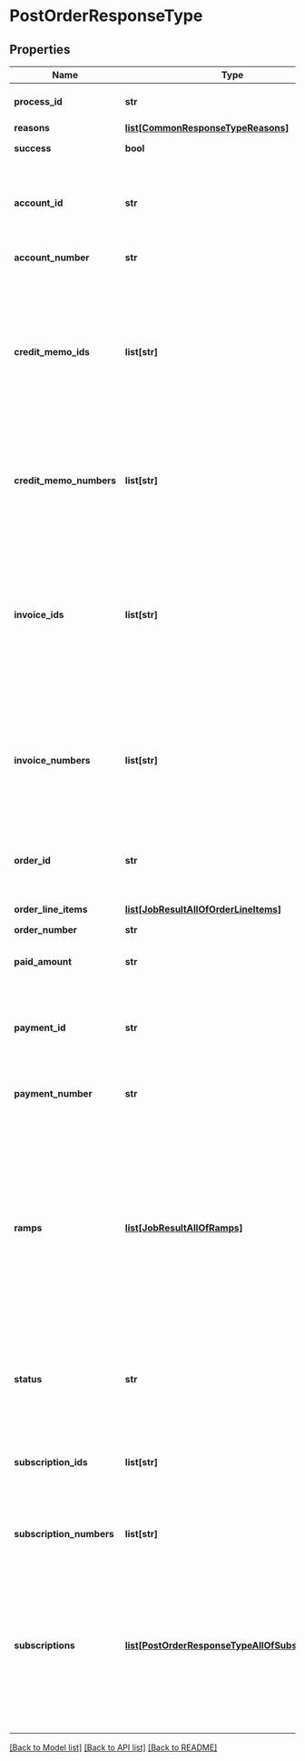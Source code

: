 # PostOrderResponseType

## Properties
Name | Type | Description | Notes
------------ | ------------- | ------------- | -------------
**process_id** | **str** | The Id of the process that handle the operation.  | [optional] 
**reasons** | [**list[CommonResponseTypeReasons]**](CommonResponseTypeReasons.md) |  | [optional] 
**success** | **bool** | Indicates whether the call succeeded.  | [optional] 
**account_id** | **str** | The account ID for the order. This field is returned instead of the &#x60;accountNumber&#x60; field if the &#x60;returnIds&#x60; query parameter is set to &#x60;true&#x60;. | [optional] 
**account_number** | **str** | The account number for the order. | [optional] 
**credit_memo_ids** | **list[str]** | An array of the credit memo IDs generated in this order request. The credit memo is only available if you have the Invoice Settlement feature enabled. This field is returned instead of the &#x60;creditMemoNumbers&#x60; field if the &#x60;returnIds&#x60; query parameter is set to &#x60;true&#x60;. | [optional] 
**credit_memo_numbers** | **list[str]** | An array of the credit memo numbers generated in this order request. The credit memo is only available if you have the Invoice Settlement feature enabled. | [optional] 
**invoice_ids** | **list[str]** | An array of the invoice IDs generated in this order request. Normally it includes one invoice ID only, but can include multiple items when a subscription was tagged as invoice separately. This field is returned instead of the &#x60;invoiceNumbers&#x60; field if the &#x60;returnIds&#x60; query parameter is set to &#x60;true&#x60;. | [optional] 
**invoice_numbers** | **list[str]** | An array of the invoice numbers generated in this order request. Normally it includes one invoice number only, but can include multiple items when a subscription was tagged as invoice separately. | [optional] 
**order_id** | **str** | The ID of the order created. This field is returned instead of the &#x60;orderNumber&#x60; field if the &#x60;returnIds&#x60; query parameter is set to &#x60;true&#x60;. | [optional] 
**order_line_items** | [**list[JobResultAllOfOrderLineItems]**](JobResultAllOfOrderLineItems.md) |  | [optional] 
**order_number** | **str** | The order number of the order created. | [optional] 
**paid_amount** | **str** | The total amount collected in this order request. | [optional] 
**payment_id** | **str** | The payment Id that is collected in this order request. This field is returned instead of the &#x60;paymentNumber&#x60; field if the &#x60;returnIds&#x60; query parameter is set to &#x60;true&#x60;. | [optional] 
**payment_number** | **str** | The payment number that is collected in this order request. | [optional] 
**ramps** | [**list[JobResultAllOfRamps]**](JobResultAllOfRamps.md) | **Note**: This field is only available if you have the Ramps feature enabled. The [Orders](https://knowledgecenter.zuora.com/Billing/Subscriptions/Orders/AA_Overview_of_Orders) feature must be enabled before you can access the [Ramps](https://knowledgecenter.zuora.com/Billing/Subscriptions/Orders/Ramps_and_Ramp_Metrics/A_Overview_of_Ramps_and_Ramp_Metrics) feature. The Ramps feature is available for customers with Enterprise and Nine editions by default. If you are a Growth customer, see [Zuora Editions](https://knowledgecenter.zuora.com/BB_Introducing_Z_Business/C_Zuora_Editions) for pricing information coming October 2020.  The ramp definitions created by this order request.  | [optional] 
**status** | **str** | Status of the order. &#x60;Pending&#x60; is only applicable for an order that contains a &#x60;CreateSubscription&#x60; order action. | [optional] 
**subscription_ids** | **list[str]** | Container for the subscription IDs of the subscriptions in an order. This field is returned if the &#x60;returnIds&#x60; query parameter is set to &#x60;true&#x60;. | [optional] 
**subscription_numbers** | **list[str]** | Container for the subscription numbers of the subscriptions in an order. | [optional] 
**subscriptions** | [**list[PostOrderResponseTypeAllOfSubscriptions]**](PostOrderResponseTypeAllOfSubscriptions.md) | **Note:** This field is in Zuora REST API version control. Supported minor versions are 223.0 or later. To use this field in the method, you must set the &#x60;zuora-version&#x60; parameter to the minor version number in the request header.  Container for the subscription numbers and statuses in an order.  | [optional] 

[[Back to Model list]](../README.md#documentation-for-models) [[Back to API list]](../README.md#documentation-for-api-endpoints) [[Back to README]](../README.md)



